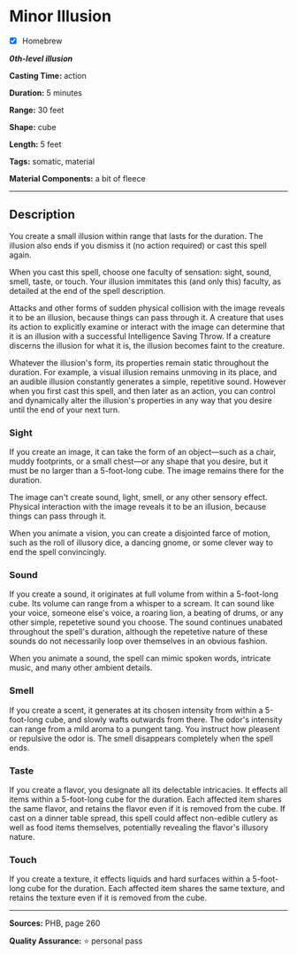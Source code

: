 # Minor Illusion

- [x] Homebrew

***0th-level illusion***

**Casting Time:** action

**Duration:** 5 minutes

**Range:** 30 feet

**Shape:** cube

**Length:** 5 feet

**Tags:** somatic, material

**Material Components:** a bit of fleece

---

## Description
You create a small illusion within range that lasts for the duration.
The illusion also ends if you dismiss it (no action required) or cast this spell again.

When you cast this spell, choose one faculty of sensation: sight, sound, smell, taste, or touch.
Your illusion immitates this (and only this) faculty, as detailed at the end of the spell description.

Attacks and other forms of sudden physical collision with the image reveals it to be an illusion, because things can pass through it.
A creature that uses its action to explicitly examine or interact with the image can determine that it is an illusion with a successful Intelligence Saving Throw.
If a creature discerns the illusion for what it is, the illusion becomes faint to the creature.

Whatever the illusion's form, its properties remain static throughout the duration.
For example, a visual illusion remains unmoving in its place, and an audible illusion constantly generates a simple, repetitive sound.
However when you first cast this spell, and then later as an action, you can control and dynamically alter the illusion's properties in any way that you desire until the end of your next turn.

### Sight
If you create an image, it can take the form of an object&mdash;such as a chair, muddy footprints, or a small chest&mdash;or any shape that you desire, but it must be no larger than a 5-foot-long cube.
The image remains there for the duration.

The image can't create sound, light, smell, or any other sensory effect.
Physical interaction with the image reveals it to be an illusion, because things can pass through it.

When you animate a vision, you can create a disjointed farce of motion, such as the roll of illusory dice, a dancing gnome, or some clever way to end the spell convincingly.

### Sound
If you create a sound, it originates at full volume from within a 5-foot-long cube.
Its volume can range from a whisper to a scream.
It can sound like your voice, someone else's voice, a roaring lion, a beating of drums, or any other simple, repetetive sound you choose.
The sound continues unabated throughout the spell's duration, although the repetetive nature of these sounds do not necessarily loop over themselves in an obvious fashion.

When you animate a sound, the spell can mimic spoken words, intricate music, and many other ambient details.

### Smell
If you create a scent, it generates at its chosen intensity from within a 5-foot-long cube, and slowly wafts outwards from there.
The odor's intensity can range from a mild aroma to a pungent tang.
You instruct how pleasent or repulsive the odor is.
The smell disappears completely when the spell ends.

### Taste
If you create a flavor, you designate all its delectable intricacies.
It effects all items within a 5-foot-long cube for the duration.
Each affected item shares the same flavor, and retains the flavor even if it is removed from the cube.
If cast on a dinner table spread, this spell could affect non-edible cutlery as well as food items themselves, potentially revealing the flavor's illusory nature.

### Touch
If you create a texture, it effects liquids and hard surfaces within a 5-foot-long cube for the duration.
Each affected item shares the same texture, and retains the texture even if it is removed from the cube.

---

**Sources:** PHB, page 260

**Quality Assurance:** :star: personal pass
